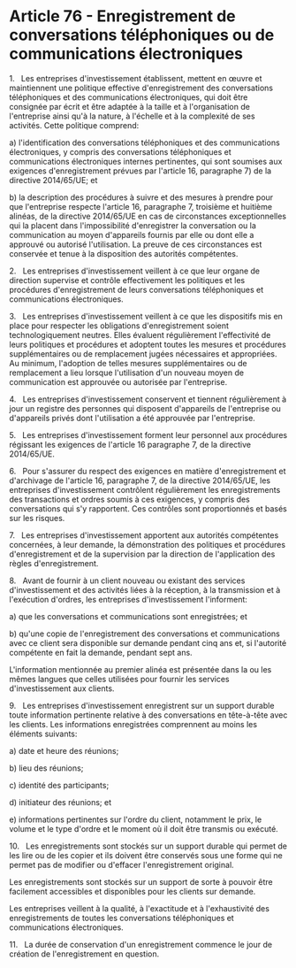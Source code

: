 # Article 76 - Enregistrement de conversations téléphoniques ou de communications électroniques


1.   Les entreprises d'investissement établissent, mettent en œuvre et maintiennent une politique effective d'enregistrement des conversations téléphoniques et des communications électroniques, qui doit être consignée par écrit et être adaptée à la taille et à l'organisation de l'entreprise ainsi qu'à la nature, à l'échelle et à la complexité de ses activités. Cette politique comprend:

a) l'identification des conversations téléphoniques et des communications électroniques, y compris des conversations téléphoniques et communications électroniques internes pertinentes, qui sont soumises aux exigences d'enregistrement prévues par l'article 16, paragraphe 7) de la directive 2014/65/UE; et

b) la description des procédures à suivre et des mesures à prendre pour que l'entreprise respecte l'article 16, paragraphe 7, troisième et huitième alinéas, de la directive 2014/65/UE en cas de circonstances exceptionnelles qui la placent dans l'impossibilité d'enregistrer la conversation ou la communication au moyen d'appareils fournis par elle ou dont elle a approuvé ou autorisé l'utilisation. La preuve de ces circonstances est conservée et tenue à la disposition des autorités compétentes.

2.   Les entreprises d'investissement veillent à ce que leur organe de direction supervise et contrôle effectivement les politiques et les procédures d'enregistrement de leurs conversations téléphoniques et communications électroniques.

3.   Les entreprises d'investissement veillent à ce que les dispositifs mis en place pour respecter les obligations d'enregistrement soient technologiquement neutres. Elles évaluent régulièrement l'effectivité de leurs politiques et procédures et adoptent toutes les mesures et procédures supplémentaires ou de remplacement jugées nécessaires et appropriées. Au minimum, l'adoption de telles mesures supplémentaires ou de remplacement a lieu lorsque l'utilisation d'un nouveau moyen de communication est approuvée ou autorisée par l'entreprise.

4.   Les entreprises d'investissement conservent et tiennent régulièrement à jour un registre des personnes qui disposent d'appareils de l'entreprise ou d'appareils privés dont l'utilisation a été approuvée par l'entreprise.

5.   Les entreprises d'investissement forment leur personnel aux procédures régissant les exigences de l'article 16 paragraphe 7, de la directive 2014/65/UE.

6.   Pour s'assurer du respect des exigences en matière d'enregistrement et d'archivage de l'article 16, paragraphe 7, de la directive 2014/65/UE, les entreprises d'investissement contrôlent régulièrement les enregistrements des transactions et ordres soumis à ces exigences, y compris des conversations qui s'y rapportent. Ces contrôles sont proportionnés et basés sur les risques.

7.   Les entreprises d'investissement apportent aux autorités compétentes concernées, à leur demande, la démonstration des politiques et procédures d'enregistrement et de la supervision par la direction de l'application des règles d'enregistrement.

8.   Avant de fournir à un client nouveau ou existant des services d'investissement et des activités liées à la réception, à la transmission et à l'exécution d'ordres, les entreprises d'investissement l'informent:

a) que les conversations et communications sont enregistrées; et

b) qu'une copie de l'enregistrement des conversations et communications avec ce client sera disponible sur demande pendant cinq ans et, si l'autorité compétente en fait la demande, pendant sept ans.

L'information mentionnée au premier alinéa est présentée dans la ou les mêmes langues que celles utilisées pour fournir les services d'investissement aux clients.

9.   Les entreprises d'investissement enregistrent sur un support durable toute information pertinente relative à des conversations en tête-à-tête avec les clients. Les informations enregistrées comprennent au moins les éléments suivants:

a) date et heure des réunions;

b) lieu des réunions;

c) identité des participants;

d) initiateur des réunions; et

e) informations pertinentes sur l'ordre du client, notamment le prix, le volume et le type d'ordre et le moment où il doit être transmis ou exécuté.

10.   Les enregistrements sont stockés sur un support durable qui permet de les lire ou de les copier et ils doivent être conservés sous une forme qui ne permet pas de modifier ou d'effacer l'enregistrement original.

Les enregistrements sont stockés sur un support de sorte à pouvoir être facilement accessibles et disponibles pour les clients sur demande.

Les entreprises veillent à la qualité, à l'exactitude et à l'exhaustivité des enregistrements de toutes les conversations téléphoniques et communications électroniques.

11.   La durée de conservation d'un enregistrement commence le jour de création de l'enregistrement en question.
